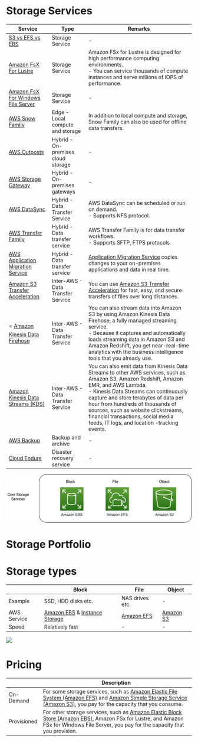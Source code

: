 # Storage Services

| Service                                                                                                                           | Type                                  | Remarks                                                                                                                                                                                                                                                                                                                                                                                   |
|-----------------------------------------------------------------------------------------------------------------------------------|---------------------------------------|-------------------------------------------------------------------------------------------------------------------------------------------------------------------------------------------------------------------------------------------------------------------------------------------------------------------------------------------------------------------------------------------|
| [S3 vs EFS vs EBS](S3vsEBSvsEFS.md)                                                                                               | Storage Service                       | -                                                                                                                                                                                                                                                                                                                                                                                         |
| [Amazon FsX For Lustre](2_FileStorageTypes/AmazonFsXForLustre.md)                                                                   | Storage Service                       | Amazon FSx for Lustre is designed for high performance computing environments. <br/>- You can service thousands of compute instances and serve millions of IOPS of performance.                                                                                                                                                                                                           |
| [Amazon FsX For Windows File Server](2_FileStorageTypes/AmazonFsXForWindowsFileServer.md)                                           | Storage Service                       | -                                                                                                                                                                                                                                                                                                                                                                                         |
| [AWS Snow Family](5_DataTransferServices/AWSSnowFamily.md)                                                                          | Edge - Local compute and storage      | In addition to local compute and storage, Snow Family can also be used for offline data transfers.                                                                                                                                                                                                                                                                                        |
| [AWS Outposts](../12_OtherServices/AWSOutpostsRack.md)                                                                            | Hybrid - On-premises cloud storage    | -                                                                                                                                                                                                                                                                                                                                                                                         |
| [AWS Storage Gateway](4_HybridOnPermGateway/AWSStorageGateway.md)                                                                                       | Hybrid - On-premises gateways         | -                                                                                                                                                                                                                                                                                                                                                                                         |
| [AWS DataSync](5_DataTransferServices/AWSDataSync.md)                                                                               | Hybrid - Data Transfer Service        | AWS DataSync can be scheduled or run on demand.<br/>- Supports NFS protocol.                                                                                                                                                                                                                                                                                                              |
| [AWS Transfer Family](5_DataTransferServices/AWSTransferFamily.md)                                                                  | Hybrid - Data transfer service        | AWS Transfer Family is for data transfer workflows.<br/>- Supports SFTP, FTPS protocols.                                                                                                                                                                                                                                                                                                  |
| [AWS Application Migration Service](5_DataTransferServices/ApplicationMigrationService.md)                                          | Hybrid - Data transfer service        | [Application Migration Service](https://aws.amazon.com/application-migration-service/) copies changes to your on-premises applications and data in real time.                                                                                                                                                                                                                                                                                                                                                                                          |
| [Amazon S3 Transfer Acceleration](https://aws.amazon.com/s3/transfer-acceleration/)                                               | Inter-AWS - Data Transfer Service     | You can use [Amazon S3 Transfer Acceleration](https://aws.amazon.com/s3/transfer-acceleration/) for fast, easy, and secure transfers of files over long distances.                                                                                                                                                                                                                        |
| :star: [Amazon Kinesis Data Firehose](../10_BigDataComponents/StreamProcessing/AmazonKinesis/AmazonKinesisDataFirehouse.md)       | Inter-AWS - Data Transfer Service     | You can also stream data into Amazon S3 by using Amazon Kinesis Data Firehose, a fully managed streaming service. <br/>- Because it captures and automatically loads streaming data in Amazon S3 and Amazon Redshift, you get near-real-time analytics with the business intelligence tools that you already use.                                                                         |
| [Amazon Kinesis Data Streams (KDS)](../5_MessageBrokerServices/AmazonKinesisDataStreams.md)                                       | Inter-AWS - Data Transfer Service     | You can also emit data from Kinesis Data Streams to other AWS services, such as Amazon S3, Amazon Redshift, Amazon EMR, and AWS Lambda.<br/>- Kinesis Data Streams can continuously capture and store terabytes of data per hour from hundreds of thousands of sources, such as website clickstreams, financial transactions, social media feeds, IT logs, and location -tracking events. |
| [AWS Backup](6_DataProtectionServices/AWSBackup.md)                                                                                 | Backup and archive                    | -                                                                                                                                                                                                                                                                                                                                                                                         |
| [Cloud Endure](6_DataProtectionServices/CloudEndure.md)                                                                             | Disaster recovery service             | -                                                                                                                                                                                                                                                                                                                                                                                         |

![](assets/AWS-Storage-Services.png)

# Storage Portfolio

[](assets/AWS-Storage-Portfolio.png)

# Storage types

|             | Block                                                                                                          | File                                        | Object                          |
|-------------|----------------------------------------------------------------------------------------------------------------|---------------------------------------------|---------------------------------|
| Example     | SSD, HDD disks etc.                                                                                            | NAS drives etc.                             | -                               |
| AWS Service | [Amazon EBS](1_BlockStorageTypes/AmazonEBS.md) & [Instance Storage](1_BlockStorageTypes/AmazonEC2InstanceStore.md) | [Amazon EFS](2_FileStorageTypes/AmazonEFS.md) | [Amazon S3](3_ObjectStorageTypes/AmazonS3/Readme.md) |
| Speed       | Relatively fast                                                                                                | -                                           | -                               |

![](https://learn.g2.com/hubfs/Object%20storage%20vs.%20block%20storage%20vs.%20file%20storage%20(1).png)

# Pricing

|             | Description                                                                                                                                                                                                                 |
|-------------|-----------------------------------------------------------------------------------------------------------------------------------------------------------------------------------------------------------------------------|
| On-Demand   | For some storage services, such as [Amazon Elastic File System (Amazon EFS)](2_FileStorageTypes/AmazonEFS.md) and [Amazon Simple Storage Service (Amazon S3)](3_ObjectStorageTypes/AmazonS3/Readme.md), you pay for the capacity that you consume. |
| Provisioned | For other storage services, such as [Amazon Elastic Block Store (Amazon EBS)](1_BlockStorageTypes/AmazonEBS.md), Amazon FSx for Lustre, and Amazon FSx for Windows File Server, you pay for the capacity that you provision.  |
